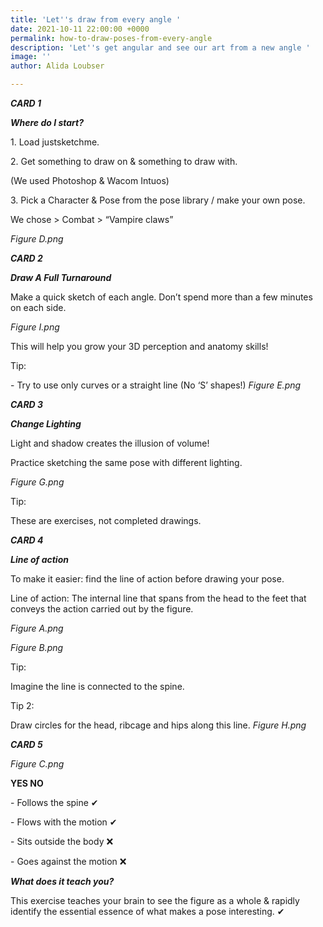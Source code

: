 ```yaml
---
title: 'Let''s draw from every angle '
date: 2021-10-11 22:00:00 +0000
permalink: how-to-draw-poses-from-every-angle
description: 'Let''s get angular and see our art from a new angle '
image: ''
author: Alida Loubser

---
```


**_CARD 1_**

**_Where do I start?_**

1\. Load justsketchme.

2\. Get something to draw on & something to draw with.

(We used Photoshop & Wacom Intuos)

3\. Pick a Character & Pose from the pose library / make your own pose.

We chose > Combat > “Vampire claws”

_Figure D.png_

**_CARD 2_**

**_Draw A Full Turnaround_**

Make a quick sketch of each angle. Don’t spend more than a few minutes on each side.

_Figure I.png_

This will help you grow your 3D perception and anatomy skills!

Tip:

\- Try to use only curves or a straight line (No ‘S’ shapes!) _Figure E.png_

**_CARD 3_**

**_Change Lighting_**

Light and shadow creates the illusion of volume!

Practice sketching the same pose with different lighting.

_Figure G.png_

Tip:

These are exercises, not completed drawings.

**_CARD 4_**

**_Line of action_**

To make it easier: find the line of action before drawing your pose.

Line of action: The internal line that spans from the head to the feet that conveys the action carried out by the figure.

_Figure A.png_

_Figure B.png_

Tip:

Imagine the line is connected to the spine.

Tip 2:

Draw circles for the head, ribcage and hips along this line. _Figure H.png_

**_CARD 5_**

_Figure C.png_

**YES NO**

\- Follows the spine ✔

\- Flows with the motion ✔

\- Sits outside the body ❌

\- Goes against the motion ❌

**_What does it teach you?_**

  
This exercise teaches your brain to see the figure as a whole & rapidly identify the essential essence of what makes a pose interesting. ✔